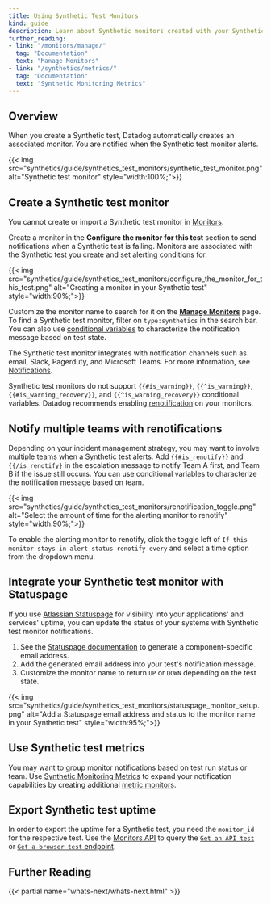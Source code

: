```yaml
---
title: Using Synthetic Test Monitors
kind: guide
description: Learn about Synthetic monitors created with your Synthetic tests. 
further_reading:
- link: "/monitors/manage/"
  tag: "Documentation"
  text: "Manage Monitors"
- link: "/synthetics/metrics/"
  tag: "Documentation"
  text: "Synthetic Monitoring Metrics"
---
```


## Overview

When you create a Synthetic test, Datadog automatically creates an associated monitor. You are notified when the Synthetic test monitor alerts.

{{< img src="synthetics/guide/synthetics_test_monitors/synthetic_test_monitor.png" alt="Synthetic test monitor" style="width:100%;">}}

## Create a Synthetic test monitor

<div class="alert alert-info">You cannot create or import a Synthetic test monitor in <a href="/monitors/create/">Monitors</a>.</div>

Create a monitor in the **Configure the monitor for this test** section to send notifications when a Synthetic test is failing. Monitors are associated with the Synthetic test you create and set alerting conditions for. 

{{< img src="synthetics/guide/synthetics_test_monitors/configure_the_monitor_for_this_test.png" alt="Creating a monitor in your Synthetic test" style="width:90%;">}}

Customize the monitor name to search for it on the [**Manage Monitors**][1] page. To find a Synthetic test monitor, filter on `type:synthetics` in the search bar. You can also use [conditional variables][2] to characterize the notification message based on test state.

The Synthetic test monitor integrates with notification channels such as email, Slack, Pagerduty, and Microsoft Teams. For more information, see [Notifications][3].

Synthetic test monitors do not support `{{#is_warning}}`, `{{^is_warning}}`, `{{#is_warning_recovery}}`, and `{{^is_warning_recovery}}` conditional variables. Datadog recommends enabling [renotification][4] on your monitors.

## Notify multiple teams with renotifications

Depending on your incident management strategy, you may want to involve multiple teams when a Synthetic test alerts. Add `{{#is_renotify}}` and `{{/is_renotify}` in the escalation message to notify Team A first, and Team B if the issue still occurs. You can use conditional variables to characterize the notification message based on team. 

{{< img src="synthetics/guide/synthetics_test_monitors/renotification_toggle.png" alt="Select the amount of time for the alerting monitor to renotify" style="width:90%;">}}

To enable the alerting monitor to renotify, click the toggle left of `If this monitor stays in alert status renotify every` and select a time option from the dropdown menu.

## Integrate your Synthetic test monitor with Statuspage

If you use [Atlassian Statuspage][5] for visibility into your applications' and services' uptime, you can update the status of your systems with  Synthetic test monitor notifications.

1. See the [Statuspage documentation][6] to generate a component-specific email address.
2. Add the generated email address into your test's notification message.
3. Customize the monitor name to return `UP` or `DOWN` depending on the test state.

{{< img src="synthetics/guide/synthetics_test_monitors/statuspage_monitor_setup.png" alt="Add a Statuspage email address and status to the monitor name in your Synthetic test" style="width:95%;">}}

## Use Synthetic test metrics

You may want to group monitor notifications based on test run status or team. Use [Synthetic Monitoring Metrics][7] to expand your notification capabilities by creating additional [metric monitors][8].

## Export Synthetic test uptime

In order to export the uptime for a Synthetic test, you need the `monitor_id` for the respective test. Use the [Monitors API][9] to query the [`Get an API test`][10] or [`Get a browser test` endpoint][11].

## Further Reading

{{< partial name="whats-next/whats-next.html" >}}

[1]: /monitors/manage/
[2]: /monitors/notify/variables/?tab=is_alert#conditional-variables
[3]: /monitors/notify/#integrations/
[4]: /monitors/notify/#renotify
[5]: https://support.atlassian.com/statuspage/
[6]: https://support.atlassian.com/statuspage/docs/get-started-with-email-automation/
[7]: /synthetics/metrics/
[8]: /monitors/create/types/metric/
[9]: /api/latest/monitors/
[10]: /api/latest/synthetics/#get-an-api-test
[11]: /api/latest/synthetics/#get-a-browser-test
